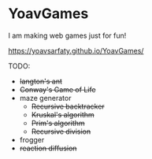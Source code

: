 # YoavGames
I am making web games just for fun!

https://yoavsarfaty.github.io/YoavGames/

TODO:

*  ~~langton's ant~~
*  ~~Conway's Game of Life~~
*  maze generator
    *  ~~Recursive backtracker~~
    *  ~~Kruskal's algorithm~~
    *  ~~Prim's algorithm~~
    *  ~~Recursive division~~
*  frogger
*  ~~reaction diffusion~~
